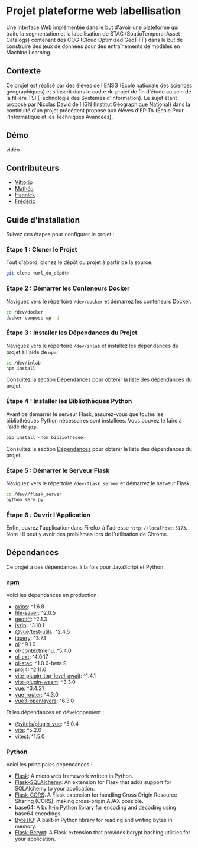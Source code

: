 # Projet plateforme web labellisation

Une interface Web implémentée dans le but d'avoir une plateforme qui traite la segmentation et la labellisation de STAC (SpatioTemporal Asset Catalogs) contenant des COG (Cloud Optimized GeoTIFF) dans le but de construire des jeux de données pour des entraînements de modèles en Machine Learning.

## Contexte

Ce projet est réalisé par des élèves de l'ENSG (Ecole nationale des sciences géographiques) et s'inscrit dans le cadre du projet de fin d'étude au sein de la fillière TSI (Technologie des Systèmes d'Information). Le sujet étant proposé par Nicolas David de l'IGN (Institut Géographique National) dans la continuité d'un projet précédent proposé aux élèves d'EPITA (École Pour l'Informatique et les Techniques Avancées).

## Démo

vidéo

## Contributeurs

- [Vittorio](https://github.com/ToffoluttiVittorio)
- [Mathéo](https://github.com/Matheoia)
- [Hannick](https://github.com/Hannick5)
- [Frédéric](https://github.com/Cirederf1)

## Guide d'installation

Suivez ces étapes pour configurer le projet :

### Étape 1 : Cloner le Projet

Tout d'abord, clonez le dépôt du projet à partir de la source.

```bash
git clone <url_du_dépôt>
```

### Étape 2 : Démarrer les Conteneurs Docker

Naviguez vers le répertoire `/dev/docker` et démarrez les conteneurs Docker.

```bash
cd /dev/docker
docker compose up -d
```

### Étape 3 : Installer les Dépendances du Projet

Naviguez vers le répertoire `/dev/inlab` et installez les dépendances du projet à l'aide de `npm`.

```bash
cd /dev/inlab
npm install
```

Consultez la section [Dépendances](#dépendances) pour obtenir la liste des dépendances du projet.

### Étape 4 : Installer les Bibliothèques Python

Avant de démarrer le serveur Flask, assurez-vous que toutes les bibliothèques Python nécessaires sont installées. Vous pouvez le faire à l'aide de `pip`.

```bash
pip install <nom_bibliothèque>
```

Consultez la section [Dépendances](#dépendances) pour obtenir la liste des dépendances du projet.

### Étape 5 : Démarrer le Serveur Flask

Naviguez vers le répertoire `/dev/flask_server` et démarrez le serveur Flask.

```bash
cd /dev//flask_server
python serv.py
```

### Étape 6 : Ouvrir l'Application

Enfin, ouvrez l'application dans Firefox à l'adresse `http://localhost:5173`. Note : Il peut y avoir des problèmes lors de l'utilisation de Chrome.

## Dépendances

Ce projet a des dépendances à la fois pour JavaScript et Python.

### npm

Voici les dépendances en production :

- [axios](https://www.npmjs.com/package/axios): ^1.6.8
- [file-saver](https://www.npmjs.com/package/file-saver): ^2.0.5
- [geotiff](https://www.npmjs.com/package/geotiff): ^2.1.3
- [jszip](https://www.npmjs.com/package/jszip): ^3.10.1
- [@vue/test-utils](https://www.npmjs.com/package/@vue/test-utils): ^2.4.5
- [jquery](https://www.npmjs.com/package/jquery): ^3.7.1
- [ol](https://www.npmjs.com/package/ol): ^9.1.0
- [ol-contextmenu](https://www.npmjs.com/package/ol-contextmenu): ^5.4.0
- [ol-ext](https://www.npmjs.com/package/ol-ext): ^4.0.17
- [ol-stac](https://www.npmjs.com/package/ol-stac): ^1.0.0-beta.9
- [proj4](https://www.npmjs.com/package/proj4): ^2.11.0
- [vite-plugin-top-level-await](https://www.npmjs.com/package/vite-plugin-top-level-await): ^1.4.1
- [vite-plugin-wasm](https://www.npmjs.com/package/vite-plugin-wasm): ^3.3.0
- [vue](https://www.npmjs.com/package/vue): ^3.4.21
- [vue-router](https://www.npmjs.com/package/vue-router): ^4.3.0
- [vue3-openlayers](https://www.npmjs.com/package/vue3-openlayers): ^6.3.0

Et les dépendances en développement :

- [@vitejs/plugin-vue](https://www.npmjs.com/package/@vitejs/plugin-vue): ^5.0.4
- [vite](https://www.npmjs.com/package/vite): ^5.2.0
- [vitest](https://www.npmjs.com/package/vitest): ^1.5.0

### Python

Voici les principales dépendances :

- [Flask](https://flask.palletsprojects.com/en/2.1.x/): A micro web framework written in Python.
- [Flask-SQLAlchemy](https://flask-sqlalchemy.palletsprojects.com/en/2.x/): An extension for Flask that adds support for SQLAlchemy to your application.
- [Flask-CORS](https://flask-cors.readthedocs.io/en/latest/): A Flask extension for handling Cross Origin Resource Sharing (CORS), making cross-origin AJAX possible.
- [base64](https://docs.python.org/3/library/base64.html): A built-in Python library for encoding and decoding using base64 encodings.
- [BytesIO](https://docs.python.org/3/library/io.html#io.BytesIO): A built-in Python library for reading and writing bytes in memory.
- [Flask-Bcrypt](https://flask-bcrypt.readthedocs.io/en/latest/): A Flask extension that provides bcrypt hashing utilities for your application.


